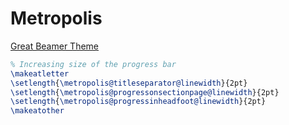 # Metropolis

[Great Beamer Theme](https://github.com/matze/mtheme)

```tex
% Increasing size of the progress bar
\makeatletter
\setlength{\metropolis@titleseparator@linewidth}{2pt}
\setlength{\metropolis@progressonsectionpage@linewidth}{2pt}
\setlength{\metropolis@progressinheadfoot@linewidth}{2pt}
\makeatother
```
